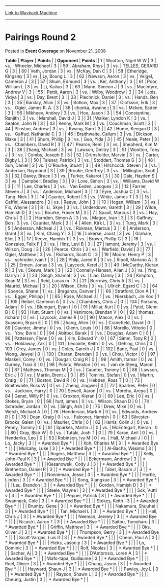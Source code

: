 
---
[Link to Wayback Machine](https://web.archive.org/web/20221003143851/https://magic.wizards.com/en/articles/archive/event-coverage/pairings-round-2-2008-11-21)

[_metadata_:description]:- "TablePlayerPoints OpponentPoints 1Wootton, Nigel W W 3vs.Wheeler, Michael 3 59Abraham, Rhys 3vs.TELLES, GERARD G 3 60Veth, Jordan 3vs.McKay, Dan C 3 58Etheridge, Kingsley 3vs.Ly, Boung L 3 62Newson, Aaron 3vs.Veigel, Cameron J 3 57Shum, Edmund 3vs.Ker, Anthony 3 61Poor, William L 3vs.Li, Kailuo 3 63Mann, Simeon J 3vs.MacIntyre, Andrew V 3 55Pettit, Aaron 3vs.Wilby, Woodrow 3"
[_metadata_:generator]:- "Drupal 7 (http://drupal.org)"
[_metadata_:node]:- "440216"
[_metadata_:publish_date]:- "2008-11-21"
[_metadata_:source]:- "div-main-content"
[_metadata_:title]:- "Pairings Round 2"
[_metadata_:wayback_capture_timestamp]:- "2022-10-03 14:38:51"
[_metadata_:wayback_raw_url]:- "https://web.archive.org/web/20221003143851id_/https://magic.wizards.com/en/articles/archive/event-coverage/pairings-round-2-2008-11-21"
[_metadata_:wayback_url]:- "https://magic.wizards.com/en/articles/archive/event-coverage/pairings-round-2-2008-11-21"
---


Pairings Round 2
================



 Posted in **Event Coverage**
 on November 21, 2008 












 **Table** | **Player** | **Points** |  | **Opponent** | **Points** ||  1 | Wootton, Nigel W W |  3 | vs. | Wheeler, Michael |  3 |
|  59 | Abraham, Rhys |  3 | vs. | TELLES, GERARD G |  3 |
|  60 | Veth, Jordan |  3 | vs. | McKay, Dan C |  3 |
|  58 | Etheridge, Kingsley |  3 | vs. | Ly, Boung L |  3 |
|  62 | Newson, Aaron |  3 | vs. | Veigel, Cameron J |  3 |
|  57 | Shum, Edmund |  3 | vs. | Ker, Anthony |  3 |
|  61 | Poor, William L |  3 | vs. | Li, Kailuo |  3 |
|  63 | Mann, Simeon J |  3 | vs. | MacIntyre, Andrew V |  3 |
|  55 | Pettit, Aaron |  3 | vs. | Wilby, Woodrow |  3 |
|  34 | Jois, Vidya |  3 | vs. | Day, Brent |  3 |
|  33 | Piechnick, Daniel |  3 | vs. | Hands, Ben |  3 |
|  35 | Barclay, Allan |  3 | vs. | Botkov, Max |  3 |
|  37 | Olofsson, Erik |  3 | vs. | Ogier, James R. A. |  3 |
|  36 | chonka, dwaine j |  3 | vs. | Mckee, Eaden |  3 |
|  56 | Mikheev, Andrey |  3 | vs. | Hoe, Jason |  3 |
|  54 | Constantine, Ranjith |  3 | vs. | Marshall, David J |  3 |
|  31 | Walker, Lyndon K |  3 | vs. | Seaton, John N |  3 |
|  43 | Kenny, Mark M |  3 | vs. | Couchman, Scott |  3 |
|  44 | Plinston, Andrew |  3 | vs. | Kwang, Sam |  3 |
|  42 | Hume, Keegan D |  3 | vs. | Gaffud, Nathaniel C |  3 |
|  46 | Braithwaite, Callum |  3 | vs. | Dickson, Blake |  3 |
|  41 | Shum, Phillip |  3 | vs. | Guo, Yida |  3 |
|  45 | Neale, Peter |  3 | vs. | Chambers, David R |  3 |
|  47 | Pearce, Remi |  3 | vs. | Shepherd, Kim M |  3 |
|  38 | Zhang, Michael |  3 | vs. | Lawson, Dmitry |  3 |
|  51 | Wootton, Tony J |  3 | vs. | Combs, Joseph E |  3 |
|  52 | Grünsfelder, Marvin |  3 | vs. | Carter, Digby L |  3 |
|  50 | Taleser, Patrick |  3 | vs. | Stoddart, Thomas G |  3 |
|  48 | Suh, Daniel |  3 | vs. | O'Rourke, Stuart |  3 |
|  49 | Hitchcock, Steven |  3 | vs. | Anderson, Raymond |  3 |
|  39 | Brooke, Geoffrey |  3 | vs. | Millington, Scott |  3 |
|  32 | Davey, Bruce |  3 | vs. | Turker, Kakarot |  3 |
|  30 | Dale, Hayden S |  3 | vs. | Campbell, Bradley |  3 |
|  9 | Love, Simon |  3 | vs. | Williams, David W |  3 |
|  11 | Lee, Charles |  3 | vs. | Van Eeden, Jacques |  3 |
|  12 | Farrier, Steven J |  3 | vs. | Anderson, Michael |  3 |
|  13 | Eyre, Joshua C |  3 | vs. | Tung, Nick |  3 |
|  14 | Caunter, Robert |  3 | vs. | White, James T |  3 |
|  15 | Caffini, Alessandro |  3 | vs. | Reeve, John |  3 |
|  10 | Hogan, William |  3 | vs. | Fix, Wayne |  3 |
|  8 | Li, Skye |  3 | vs. | Underdown, Gareth |  3 |
|  29 | Wilde, Hamish D |  3 | vs. | Bourke, Fraser M |  3 |
|  7 | Spaull, Marcus |  3 | vs. | Hay, Chris |  3 |
|  2 | Harnden, Simon A |  3 | vs. | Magoc, Ivan |  3 |
|  3 | Gaffney, Ben |  3 | vs. | Caunter, Mark |  3 |
|  4 | Allen, Kirk L |  3 | vs. | Tung, Mark |  3 |
|  5 | Anderson, Micheal J |  3 | vs. | Rokman, Marcus |  3 |
|  6 | Anderson, Grant |  3 | vs. | Kim, Chang Y |  3 |
|  16 | Lokerse, Joost |  3 | vs. | Graham, Eliot |  3 |
|  17 | Reeve, Hamish T |  3 | vs. | Brown, Phillip G |  3 |
|  18 | Gonzales, Felix F |  3 | vs. | Hinz, Levi B |  3 |
|  27 | lamont, Jeremy |  3 | vs. | Wilson, Doug |  3 |
|  26 | Pearce, Chris |  3 | vs. | Warfield, David |  3 |
|  77 | Ogier, Matthew |  3 | vs. | Richards, Scott C |  3 |
|  19 | Moore, Henry P |  3 | vs. | schroder, ivan f |  3 |
|  28 | Philp, Jared K |  3 | vs. | Ripoll, Mariano A |  3 |
|  25 | Ermen, Jonas |  3 | vs. | Laycock, Kerel J |  3 |
|  40 | McCarthy, Kieran R |  3 | vs. | Skews, Mark |  3 |
|  22 | Connelly-Hansen, Allan J |  3 | vs. | Ying, Darryn |  3 |
|  23 | Singh, Shamal |  3 | vs. | Liao, Danny |  3 |
|  24 | Kimpton, Sean M |  3 | vs. | Reid, Lucas m |  3 |
|  21 | Burrows, Chris A |  3 | vs. | Maurici, Micheal |  3 |
|  20 | Wilson, Chris |  3 | vs. | Ullrich, Egard C |  3 |
|  64 | Spence, Shane |  1 | vs. | Braganza, Danver |  1 |
|  66 | Stratford, Dion A |  1 | vs. | Egger, Philipp |  1 |
|  65 | Rose, Michael J |  1 | vs. | Niersbach, Jin Koo |  1 |
| 105 | Reibel, Cameron A |  0 | vs. | Chambers, Chris J |  0 |
| 104 | Parsons, Adam |  0 | vs. | Blumgart, Evan I |  0 |
|  91 | Millar, Kurt |  0 | vs. | Patel, Glenn B |  0 |
|  93 | Hutt, Stuart |  0 | vs. | Venimore, Brendan V |  0 |
|  92 | thomas, richard |  0 | vs. | Laycock, James R |  0 |
|  90 | Mason, Alex |  0 | vs. | Suasono, Bryan E |  0 |
|  95 | Zhang, Allen |  0 | vs. | Cranefield, David |  0 |
|  89 | Caunter, Jimmy |  0 | vs. | Glenn, Louis |  0 |
|  88 | Morello, Vittorio |  0 | vs. | Yow, Boris |  0 |
|  94 | Abitbol, Barak |  0 | vs. | Douglas, Adam C |  0 |
|  96 | Patterson, Flynn |  0 | vs. | Kim, Edward Y |  0 |
|  67 | Simm, Tony R |  0 | vs. | Holdaway, Zak |  0 |
| 101 | Lecointe, Keith |  0 | vs. | Gehing, Chris |  0 |
| 103 | Grey, James |  0 | vs. | Coles, Gareth J |  0 |
| 102 | Bane, Paul |  0 | vs. | Wong, Jawyei |  0 |
| 100 | Charan, Brendan |  0 | vs. | Chou, Victor |  0 |
|  97 | Maskell, Corey |  0 | vs. | Dougall, Craig R |  0 |
|  99 | Amith, Itamar |  0 | vs. | Gurney, Traci S |  0 |
|  98 | Polotu, Winston |  0 | vs. | van de Steeg, Marcel |  0 |
|  87 | Mathews, Thomas M |  0 | vs. | Caunter, Tommy |  0 |
|  86 | Lawson, Eric J |  0 | vs. | Martin, Brent J |  0 |
|  85 | Tomlins, Stefan |  0 | vs. | Martin, Craig |  0 |
|  71 | Boston, David R |  0 | vs. | Hebden, Ross T |  0 |
|  73 | Braithwaite, Ross W |  0 | vs. | Zheng, Jingwei |  0 |
|  72 | Sparkes, Peter |  0 | vs. | Jackson, Harry |  0 |
|  70 | Sewell, Aaron |  0 | vs. | Morehu, Arepa |  0 |
|  84 | Genet, Willy P |  0 | vs. | Croxton, Kieran |  0 |
|  69 | Lee, Eric |  0 | vs. | Stokes, Bryan |  0 |
|  68 | hutt, james |  0 | vs. | Wilson, Shaun D |  0 |
|  74 | Schroder, Jordan |  0 | vs. | Singh, Ash |  0 |
|  75 | Drew, Mike |  0 | vs. | Welch, Michael A |  0 |
|  76 | Henderson, Mark A |  0 | vs. | Edwards, Andrew R |  0 |
|  78 | Dean, Craig |  0 | vs. | Falconer, Hamish |  0 |
|  83 | Silvester-Brooks, Galen |  0 | vs. | Maurier, Chris |  0 |
|  82 | Harris, Colin J |  0 | vs. | Penny, Tommy |  0 |
|  81 | Sparkes, Martin J |  0 | vs. | McEntegart, Kieran |  0 |
|  80 | Gray, Blair W |  0 | vs. | Tutaki, Josh T |  0 |
|  79 | Karan, Anil |  0 | vs. | Henderiks, Leo |  0 |
|  53 | Robinson, Ivy M |  0 | vs. | Hall, Michael J |  0 |
|  | Lo, Jacky |  3 |  | \* Awarded Bye \* |  |
|  | Koh, Charles M |  3 |  | \* Awarded Bye \* |  |
|  | Mulcahy, Luke |  3 |  | \* Awarded Bye \* |  |
|  | Al-Bacha, Wesimo |  3 |  | \* Awarded Bye \* |  |
|  | Rogers, Matthew |  3 |  | \* Awarded Bye \* |  |
|  | Kelly, John-Paul K |  3 |  | \* Awarded Bye \* |  |
|  | Eckermann, Andrew |  3 |  | \* Awarded Bye \* |  |
|  | Kiesanowski, Cody J |  3 |  | \* Awarded Bye \* |  |
|  | Bretherton, Daniel R |  3 |  | \* Awarded Bye \* |  |
|  | Tabet, Basam J |  3 |  | \* Awarded Bye \* |  |
|  | Nonneman, Jesse |  3 |  | \* Awarded Bye \* |  |
|  | Hortle, Linden |  3 |  | \* Awarded Bye \* |  |
|  | Song, Xiangxue |  3 |  | \* Awarded Bye \* |  |
|  | Lau, Brandon |  3 |  | \* Awarded Bye \* |  |
|  | Gordon, Hamish D |  3 |  | \* Awarded Bye \* |  |
|  | Steele, Wayne I |  3 |  | \* Awarded Bye \* |  |
|  | Sok, Vutti v |  3 |  | \* Awarded Bye \* |  |
|  | Pepper, Patrick |  3 |  | \* Awarded Bye \* |  |
|  | Swannack, Cole |  3 |  | \* Awarded Bye \* |  |
|  | Stokes, Keith |  3 |  | \* Awarded Bye \* |  |
|  | Brumby, Gene |  3 |  | \* Awarded Bye \* |  |
|  | Nakamura, Shuuhei |  3 |  | \* Awarded Bye \* |  |
|  | Tan, Michael L |  3 |  | \* Awarded Bye \* |  |
|  | Hall, Chris J |  3 |  | \* Awarded Bye \* |  |
|  | Neeman, Jeremy |  3 |  | \* Awarded Bye \* |  |
|  | Nicastri, Aaron T |  3 |  | \* Awarded Bye \* |  |
|  | Saitou, Tomoharu |  3 |  | \* Awarded Bye \* |  |
|  | Griffin, Matthew |  3 |  | \* Awarded Bye \* |  |
|  | Oks, Oliver J |  3 |  | \* Awarded Bye \* |  |
|  | Thompson, Gerry |  3 |  | \* Awarded Bye \* |  |
|  | Scott-Vargas, Luis D |  3 |  | \* Awarded Bye \* |  |
|  | Cheon, Paul A |  3 |  | \* Awarded Bye \* |  |
|  | Hicks, Jason p |  3 |  | \* Awarded Bye \* |  |
|  | Lo, Dominic |  3 |  | \* Awarded Bye \* |  |
|  | Rolf, Nicolas |  3 |  | \* Awarded Bye \* |  |
|  | Sacher, Aj |  3 |  | \* Awarded Bye \* |  |
|  | D'Ambrosio, Loren A |  3 |  | \* Awarded Bye \* |  |
|  | Wafo-tapa, Guillaume |  3 |  | \* Awarded Bye \* |  |
|  | Ruel, Olivier |  3 |  | \* Awarded Bye \* |  |
|  | Chung, Jason |  3 |  | \* Awarded Bye \* |  |
|  | Hayward, Shaun J |  3 |  | \* Awarded Bye \* |  |
|  | Pawley, Joy L |  3 |  | \* Awarded Bye \* |  |
|  | Rayson, Shawn L |  3 |  | \* Awarded Bye \* |  |
|  | Cheung, Justin |  3 |  | \* Awarded Bye \* |  |







